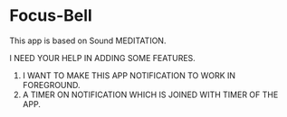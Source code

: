 # Focus-Bell

This app is based on Sound MEDITATION. 

I NEED  YOUR HELP IN ADDING SOME FEATURES.
1. I WANT TO MAKE THIS APP NOTIFICATION TO WORK IN FOREGROUND.
2. A TIMER ON NOTIFICATION WHICH IS JOINED WITH TIMER OF THE APP.
